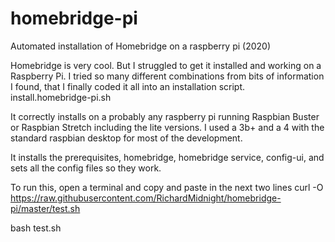 # homebridge-pi
Automated installation of Homebridge on a raspberry pi  (2020)

Homebridge is very cool. But I struggled to get it installed and working on a Raspberry Pi. I tried so many different combinations from bits of information I found, that I finally coded it all into an installation script. install.homebridge-pi.sh

It correctly installs on a probably any raspberry pi running Raspbian Buster or Raspbian Stretch including the lite versions. I used a 3b+ and a 4 with the standard raspbian desktop for most of the development.

It installs the prerequisites, homebridge, homebridge service, config-ui, and sets all the config files so they work.


To run this, open a terminal and copy and paste in the next two lines
   curl -O https://raw.githubusercontent.com/RichardMidnight/homebridge-pi/master/test.sh
   
   bash test.sh
   
